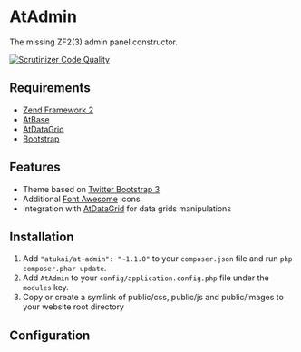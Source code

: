 # AtAdmin

The missing ZF2(3) аdmin panel constructor.

[![Scrutinizer Code Quality](https://scrutinizer-ci.com/g/atukai/AtAdmin/badges/quality-score.png?b=master)](https://scrutinizer-ci.com/g/atukai/AtAdmin/?branch=master)

## Requirements

* [Zend Framework 2](https://github.com/zendframework/zf2)
* [AtBase](https://github.com/atukai/AtBase)
* [AtDataGrid](https://github.com/atukai/AtDataGrid)
* [Bootstrap](http://getbootstrap.com/)

## Features

* Theme based on [Twitter Bootstrap 3](http://getbootstrap.com)
* Additional [Font Awesome](http://fortawesome.github.io/Font-Awesome) icons
* Integration with [AtDataGrid](https://github.com/atukai/AtDataGrid) for data grids manipulations

## Installation

 1. Add `"atukai/at-admin": "~1.1.0"` to your `composer.json` file and run `php composer.phar update`.
 2. Add `AtAdmin` to your `config/application.config.php` file under the `modules` key.
 3. Copy or create a symlink of public/css, public/js and public/images to your website root directory

## Configuration